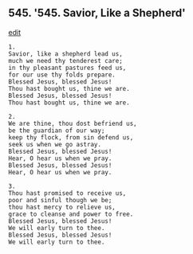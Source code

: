 
## 545.  '545. Savior, Like a Shepherd'
[edit](https://docs.google.com/document/d/1b3QTbO5mkR8uZWaVXwpp7pFy8kj2EJUg/edit?mode=html)






    1.
    Savior, like a shepherd lead us,
    much we need thy tenderest care;
    in thy pleasant pastures feed us,
    for our use thy folds prepare.
    Blessed Jesus, blessed Jesus!
    Thou hast bought us, thine we are.
    Blessed Jesus, blessed Jesus!
    Thou hast bought us, thine we are.

    2.
    We are thine, thou dost befriend us,
    be the guardian of our way;
    keep thy flock, from sin defend us,
    seek us when we go astray.
    Blessed Jesus, blessed Jesus!
    Hear, O hear us when we pray.
    Blessed Jesus, blessed Jesus!
    Hear, O hear us when we pray.

    3.
    Thou hast promised to receive us,
    poor and sinful though we be;
    thou hast mercy to relieve us,
    grace to cleanse and power to free.
    Blessed Jesus, blessed Jesus!
    We will early turn to thee.
    Blessed Jesus, blessed Jesus!
    We will early turn to thee.
